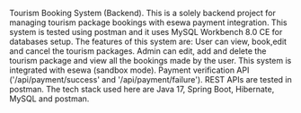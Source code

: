Tourism Booking System (Backend).
This is a solely backend project for managing tourism package bookings with esewa payment integration. 
This system is tested using postman and it uses MySQL Workbench 8.0 CE for databases setup.
The  features of this system are:
User can view, book,edit and cancel the tourism packages.
Admin can edit, add and delete the tourism package and view all the bookings made by the user.
This system is integrated with esewa (sandbox mode).
Payment verification API ('/api/payment/success' and '/api/payment/failure').
REST APIs are tested in postman.
The tech stack used here are Java 17, Spring Boot, Hibernate, MySQL and postman.
